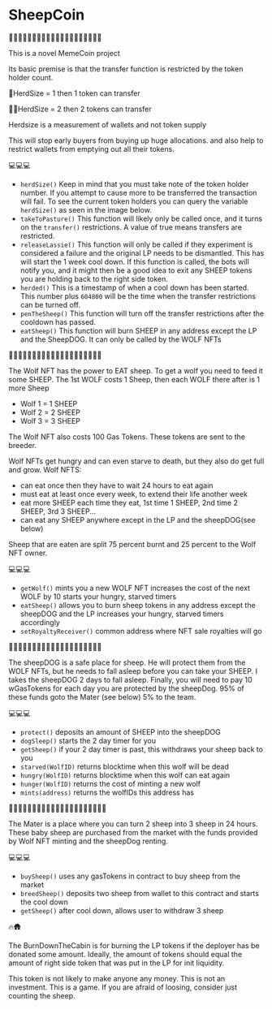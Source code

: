# SheepCoin

🐑🐑🐑🐑🐑🐑🐑🐑🐑🐑🐑🐑🐑🐑🐑🐑🐑🐑🐑🐑

This is a novel MemeCoin project

Its basic premise is that the transfer function is restricted by the token holder count.

🐑HerdSize = 1 then 1 token can transfer

🐑🐑HerdSize = 2 then 2 tokens can transfer

Herdsize is a measurement of wallets and not token supply

This will stop early buyers from buying up huge allocations. and also help to restrict wallets from emptying out all their tokens. 

💻💻💻

* `herdSize()`
Keep in mind that you must take note of the token holder number. If you attempt to cause more to be transferred the transaction will fail. 
To see the current token holders you can query the variable `herdSize()` as seen in the image below. 
*  `takeToPasture()` 
This function will likely only be called once, and it turns on the `transfer()` restrictions. A value of true means transfers are restricted.
* `releaseLassie()`
This function will only be called if they experiment is considered a failure and the original LP needs to be dismantled. This has will start the 1 week cool down. 
If this function is called, the bots will notify you, and it might then be a good idea to exit any SHEEP tokens you are holding back to the right side token.
* `herded()`
This is a timestamp of when a cool down has been started. This number plus `604800` will be the time when the transfer restrictions can be turned off.
* `penTheSheep()`
This function will turn off the transfer restrictions after the cooldown has passed.
* `eatSheep()`
This function will burn SHEEP in any address except the LP and the SheepDOG. It can only be called by the WOLF NFTs

🐺🐺🐺🐺🐺🐺🐺🐺🐺🐺🐺🐺🐺🐺🐺🐺🐺🐺🐺🐺

The Wolf NFT has the power to EAT sheep. To get a wolf you need to feed it some SHEEP. The 1st WOLF costs 1 Sheep, then each WOLF there after is 1 more Sheep
* Wolf 1 = 1 SHEEP
* Wolf 2 = 2 SHEEP
* Wolf 3 = 3 SHEEP

The Wolf NFT also costs 100 Gas Tokens. These tokens are sent to the breeder.

Wolf NFTs get hungry and can even starve to death, but they also do get full and grow. 
Wolf NFTS:
* can eat once then they have to wait 24 hours to eat again
* must eat at least once every week, to extend their life another week
* eat more SHEEP each time they eat, 1st time 1 SHEEP, 2nd time 2 SHEEP, 3rd 3 SHEEP...
* can eat any SHEEP anywhere except in the LP and the sheepDOG(see below)

Sheep that are eaten are split 75 percent burnt and 25 percent to the Wolf NFT owner.

💻💻💻

* `getWolf()`
mints you a new WOLF NFT
increases the cost of the next WOLF by 10
starts your hungry, starved timers
* `eatSheep()`
allows you to burn sheep tokens in any address except the sheepDOG and the LP
increases your hungry, starved timers accordingly
* `setRoyaltyReceiver()`
common address where NFT sale royalties will go


🐑🐶🐑🐶🐑🐶🐑🐶🐑🐶🐑🐶🐑🐶🐑🐶🐑🐶🐑🐶

The sheepDOG is a safe place for sheep. He will protect them from the WOLF NFTs, but he needs to fall asleep before you can take your SHEEP.
I takes the sheepDOG 2 days to fall asleep. Finally, you will need to pay 10 wGasTokens for each day you are protected by the sheepDog. 95% of these funds goto the Mater (see below) 5% to the team.

💻💻💻

* `protect()` 
deposits an amount of SHEEP into the sheepDOG
* `dogSleep()`
starts the 2 day timer for you 
* `getSheep()`
if your 2 day timer is past, this withdraws your sheep back to you
* `starved(WolfID)`
returns blocktime when this wolf will be dead
* `hungry(WolfID)`
returns blocktime when this wolf can eat again
* `hunger(WolfID)`
returns the cost of minting a new wolf
* `mints(address)`
returns the wolfIDs this address has

🐑🐑👶🐑🐑👶🐑🐑👶🐑🐑👶🐑🐑👶🐑🐑👶🐑🐑👶

The Mater is a place where you can turn 2 sheep into 3 sheep in 24 hours. These baby sheep are purchased from the market with the funds provided by Wolf NFT minting and the sheepDog renting.

💻💻💻
* `buySheep()` 
uses any gasTokens in contract to buy sheep from the market
* `breedSheep()`
deposits two sheep from wallet to this contract and starts the cool down
* `getSheep()`
after cool down, allows user to withdraw 3 sheep


🔥🛖

The BurnDownTheCabin is for burning the LP tokens if the deployer has be donated some amount. Ideally, the amount of tokens should
equal the amount of right side token that was put in the LP for init liquidity.

This token is not likely to make anyone any money. This is not an investment. This is a game. If you are afraid of loosing, consider just counting the sheep.





